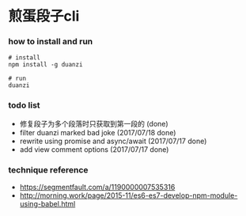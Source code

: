 # 煎蛋段子cli


### how to install and run

```
# install
npm install -g duanzi

# run
duanzi
```

### todo list

- 修复段子为多个段落时只获取到第一段的 (done)
- filter duanzi marked bad joke (2017/07/18 done)
- rewrite using promise and async/await (2017/07/17 done)
- add view comment options (2017/07/17 done)

### technique reference
- https://segmentfault.com/a/1190000007535316
- http://morning.work/page/2015-11/es6-es7-develop-npm-module-using-babel.html
